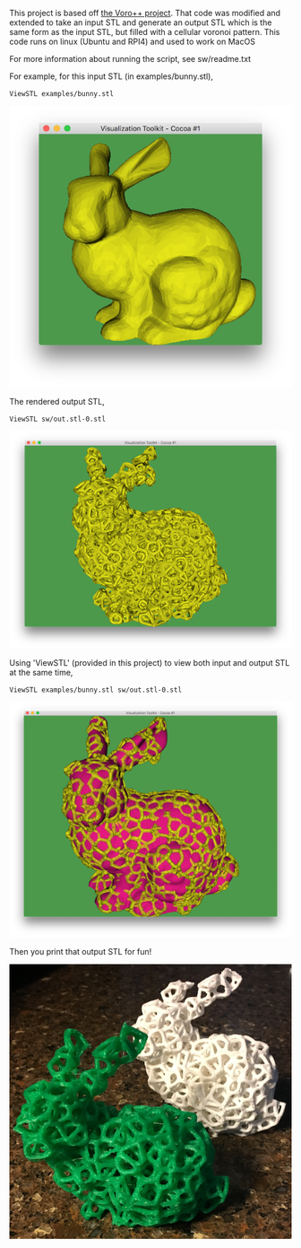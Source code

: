 This project is based off [the Voro++ project](http://math.lbl.gov/voro++/). That code was modified and extended to take an input STL and generate an output STL which is the same form as the input STL, but filled with a cellular voronoi pattern. This code runs on linux (Ubuntu and RPI4) and used to work on MacOS

For more information about running the script, see sw/readme.txt

For example, for this input STL (in examples/bunny.stl),
```
ViewSTL examples/bunny.stl
```
![alt text](examples/bunny-input.png)

The rendered output STL,
```
ViewSTL sw/out.stl-0.stl
```
![alt text](examples/bunny-voro.png)

Using 'ViewSTL' (provided in this project) to view both input and output STL at the same time,
```
ViewSTL examples/bunny.stl sw/out.stl-0.stl
```
![alt text](examples/bunny-voro-together.png)

Then you print that output STL for fun!

![alt text](examples/3d_bunnies.png)
